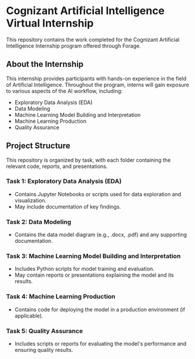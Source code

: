 # Cognizant Artificial Intelligence Virtual Internship

This repository contains the work completed for the Cognizant Artificial Intelligence Internship program offered through Forage.

## About the Internship

This internship provides participants with hands-on experience in the field of Artificial Intelligence. Throughout the program, interns will gain exposure to various aspects of the AI workflow, including:

- Exploratory Data Analysis (EDA)
- Data Modeling
- Machine Learning Model Building and Interpretation
- Machine Learning Production
- Quality Assurance

## Project Structure

This repository is organized by task, with each folder containing the relevant code, reports, and presentations.

### Task 1: Exploratory Data Analysis (EDA)
- Contains Jupyter Notebooks or scripts used for data exploration and visualization.
- May include documentation of key findings.

### Task 2: Data Modeling
- Contains the data model diagram (e.g., .docx, .pdf) and any supporting documentation.

### Task 3: Machine Learning Model Building and Interpretation
- Includes Python scripts for model training and evaluation.
- May contain reports or presentations explaining the model and its results.

### Task 4: Machine Learning Production
- Contains code for deploying the model in a production environment (if applicable).

### Task 5: Quality Assurance
- Includes scripts or reports for evaluating the model's performance and ensuring quality results.

